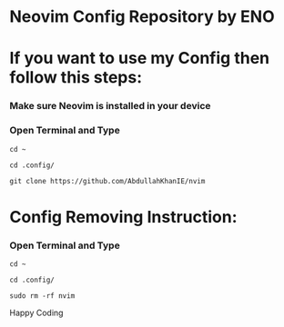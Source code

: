 # Neovim Config Repository by ENO
# If you want to use my Config then follow this steps:
### Make sure Neovim is installed in your device 
### Open Terminal and Type
```
cd ~
```
``` 
cd .config/
```
```
git clone https://github.com/AbdullahKhanIE/nvim 
```

# Config Removing Instruction:
### Open Terminal and Type
```
cd ~
```
``` 
cd .config/
```
```
sudo rm -rf nvim
```

Happy Coding
